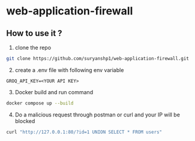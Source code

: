 # web-application-firewall


## How to use it ?

1. clone the repo

```bash
git clone https://github.com/suryanshp1/web-application-firewall.git
```

2. create a .env file with following env variable

```
GROQ_API_KEY=<YOUR API KEY>
```

3. Docker build and run command

```bash
docker compose up --build
```

4. Do a malicious request through postman or curl and your IP will be blocked

```bash
curl "http://127.0.0.1:80/?id=1 UNION SELECT * FROM users"
```